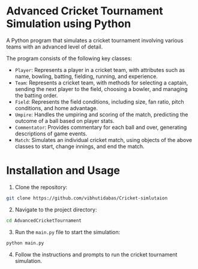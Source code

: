 # Advanced Cricket Tournament Simulation using Python
A Python program that simulates a cricket tournament involving various teams with an advanced level of detail.

The program consists of the following key classes:

- `Player`: Represents a player in a cricket team, with attributes such as name, bowling, batting, fielding, running, and experience.
- `Team`: Represents a cricket team, with methods for selecting a captain, sending the next player to the field, choosing a bowler, and managing the batting order.
- `Field`: Represents the field conditions, including size, fan ratio, pitch conditions, and home advantage.
- `Umpire`: Handles the umpiring and scoring of the match, predicting the outcome of a ball based on player stats.
- `Commentator`: Provides commentary for each ball and over, generating descriptions of game events.
- `Match`: Simulates an individual cricket match, using objects of the above classes to start, change innings, and end the match.

# Installation and Usage

1. Clone the repository:
```bash
git clone https://github.com/vibhutidabas/Cricket-simlutaion
```

2. Navigate to the project directory:
```bash
cd AdvancedCricketTournament
```

3. Run the `main.py` file to start the simulation:
```bash
python main.py
```

4. Follow the instructions and prompts to run the cricket tournament simulation.

